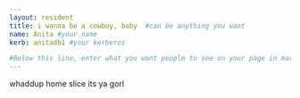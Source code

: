 ```yaml
---
layout: resident
title: i wanna be a cowboy, baby  #can be anything you want
name: Anita #your name
kerb: anitadb1 #your kerberos

#Below this line, enter what you want people to see on your page in markdown
---
```

whaddup home slice
its ya gorl
